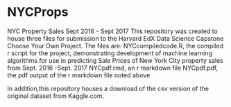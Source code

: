 # NYCProps
NYC Property Sales Sept 2016 - Sept 2017
This repository was created to house three files for submission to the Harvard EdX Data Science Capstone Choose Your Own Project.
The files are:
NYCcompiledcode.R, the compiled r script for the project, demonstrating development of machine learning algorithms for use in predicting Sale Prices of New York City property sales from Sept. 2016 -Sept. 2017
NYCpdf.rmd, an r markdown file 
NYCpdf.pdf, the pdf output of the r markdown file noted above

In addition,this repository houses a download of the csv version of the original dataset from Kaggle.com.
